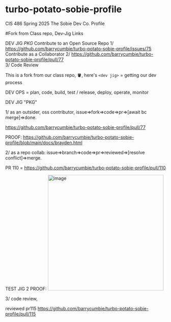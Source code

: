 # turbo-potato-sobie-profile
CIS 486 Spring 2025 The Sobie Dev Co. Profile 

#Fork from Class repo, Dev-Jig Links

DEV JIG *PKG* 
Contribute to an Open Source Repo
1/ https://github.com/barrycumbie/turbo-potato-sobie-profile/issues/75
<br>
Contribute as a Collaborator
2/ https://github.com/barrycumbie/turbo-potato-sobie-profile/pull/77
<br>
3/ Code Review
<br>

This is a fork from our class repo, 🪣, here's `<dev jig>` = getting our dev process

DEV OPS = plan, code, build, test / release, deploy, operate, monitor

DEV JIG "PKG"

1/ as an outsider, oss contributor, issue=>fork=>code=>pr=>[await bc merge]=>done.

https://github.com/barrycumbie/turbo-potato-sobie-profile/pull/77

PROOF: https://github.com/barrycumbie/turbo-potato-sobie-profile/blob/main/docs/brayden.html

2/ as a repo collab: issue=>branch=>code=>pr=>reviewed=>[resolve conflict]=>merge.

PR 110 = https://github.com/barrycumbie/turbo-potato-sobie-profile/pull/110 

TEST JIG 2 PROOF:
<img width="363" alt="image" src="https://github.com/user-attachments/assets/9225232a-09e6-468f-ba5c-18889ca9fc24" />



3/ code review, 

reviewed pr115 https://github.com/barrycumbie/turbo-potato-sobie-profile/pull/115

